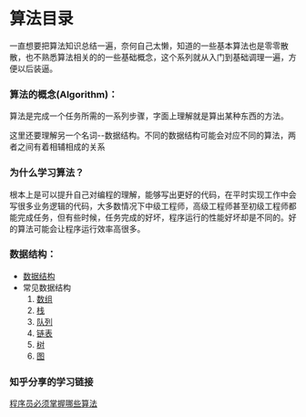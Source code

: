 # **算法目录**

​		一直想要把算法知识总结一遍，奈何自己太懒，知道的一些基本算法也是零零散散，也不熟悉算法相关的的一些基础概念，这个系列就从入门到基础调理一遍，方便以后装逼。

### 算法的概念(Algorithm)：

​		算法是完成一个任务所需的一系列步骤，字面上理解就是算出某种东西的方法。

​		这里还要理解另一个名词--数据结构。不同的数据结构可能会对应不同的算法，两者之间有着相辅相成的关系

### 为什么学习算法？

​		根本上是可以提升自己对编程的理解，能够写出更好的代码，在平时实现工作中会写很多业务逻辑的代码，大多数情况下中级工程师，高级工程师甚至初级工程师都能完成任务，但有些时候，任务完成的好坏，程序运行的性能好坏却是不同的。好的算法可能会让程序运行效率高很多。

### 数据结构：

- [数据结构](./数据结构.md) 
- 常见数据结构
  1. [数组](./数据结构.md#数组)
  2. [栈](./数据结构.md#栈)
  3. [队列](./数据结构.md#队列)
  4. [链表](./数据结构.md#链表)
  5. [树](./数据结构.md#树)
  6. [图](./数据结构.md#图)

### 知乎分享的学习链接

[程序员必须掌握哪些算法](https://www.zhihu.com/question/23148377)

